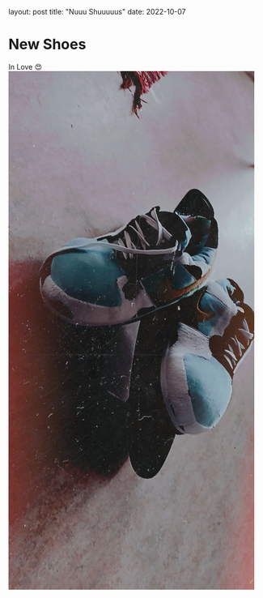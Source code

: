 layout: post
title: "Nuuu Shuuuuus"
date: 2022-10-07


New Shoes
=========

In Love 😍
![image](nu_shus.jpeg)

